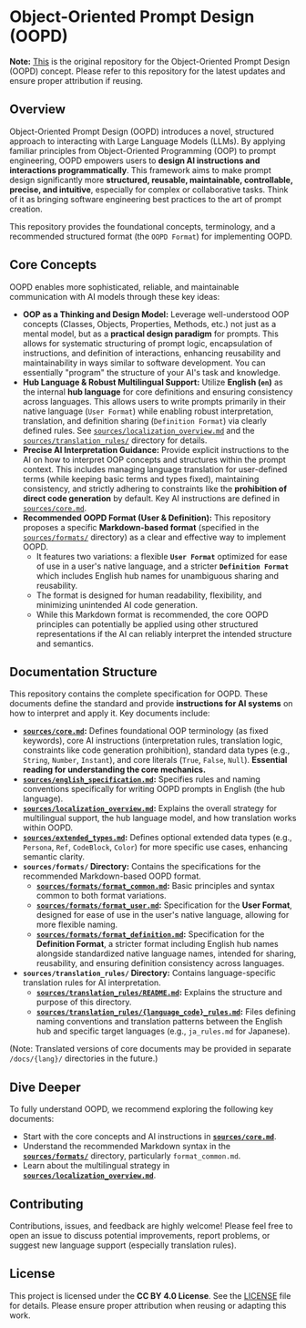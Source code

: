 # Object-Oriented Prompt Design (OOPD)

**Note:** [This](https://github.com/jakenjarvis/OOPD) is the original repository for the Object-Oriented Prompt Design (OOPD) concept. Please refer to this repository for the latest updates and ensure proper attribution if reusing.

## Overview

Object-Oriented Prompt Design (OOPD) introduces a novel, structured approach to interacting with Large Language Models (LLMs). By applying familiar principles from Object-Oriented Programming (OOP) to prompt engineering, OOPD empowers users to **design AI instructions and interactions programmatically**. This framework aims to make prompt design significantly more **structured, reusable, maintainable, controllable, precise, and intuitive**, especially for complex or collaborative tasks. Think of it as bringing software engineering best practices to the art of prompt creation.

This repository provides the foundational concepts, terminology, and a recommended structured format (the `OOPD Format`) for implementing OOPD.

## Core Concepts

OOPD enables more sophisticated, reliable, and maintainable communication with AI models through these key ideas:

- **OOP as a Thinking and Design Model:** Leverage well-understood OOP concepts (Classes, Objects, Properties, Methods, etc.) not just as a mental model, but as a **practical design paradigm** for prompts. This allows for systematic structuring of prompt logic, encapsulation of instructions, and definition of interactions, enhancing reusability and maintainability in ways similar to software development. You can essentially "program" the structure of your AI's task and knowledge.
- **Hub Language & Robust Multilingual Support:** Utilize **English (`en`)** as the internal **hub language** for core definitions and ensuring consistency across languages. This allows users to write prompts primarily in their native language (`User Format`) while enabling robust interpretation, translation, and definition sharing (`Definition Format`) via clearly defined rules. See [`sources/localization_overview.md`](sources/localization_overview.md) and the [`sources/translation_rules/`](sources/translation_rules/) directory for details.
- **Precise AI Interpretation Guidance:** Provide explicit instructions to the AI on how to interpret OOP concepts and structures within the prompt context. This includes managing language translation for user-defined terms (while keeping basic terms and types fixed), maintaining consistency, and strictly adhering to constraints like the **prohibition of direct code generation** by default. Key AI instructions are defined in [`sources/core.md`](sources/core.md).
- **Recommended OOPD Format (User & Definition):** This repository proposes a specific **Markdown-based format** (specified in the [`sources/formats/`](sources/formats/) directory) as a clear and effective way to implement OOPD.
  - It features two variations: a flexible **`User Format`** optimized for ease of use in a user's native language, and a stricter **`Definition Format`** which includes English hub names for unambiguous sharing and reusability.
  - The format is designed for human readability, flexibility, and minimizing unintended AI code generation.
  - While this Markdown format is recommended, the core OOPD principles can potentially be applied using other structured representations if the AI can reliably interpret the intended structure and semantics.

## Documentation Structure

This repository contains the complete specification for OOPD. These documents define the standard and provide **instructions for AI systems** on how to interpret and apply it. Key documents include:

- **[`sources/core.md`](sources/core.md):** Defines foundational OOP terminology (as fixed keywords), core AI instructions (interpretation rules, translation logic, constraints like code generation prohibition), standard data types (e.g., `String`, `Number`, `Instant`), and core literals (`True`, `False`, `Null`). **Essential reading for understanding the core mechanics.**
- **[`sources/english_specification.md`](sources/english_specification.md):** Specifies rules and naming conventions specifically for writing OOPD prompts in English (the hub language).
- **[`sources/localization_overview.md`](sources/localization_overview.md):** Explains the overall strategy for multilingual support, the hub language model, and how translation works within OOPD.
- **[`sources/extended_types.md`](sources/extended_types.md):** Defines optional extended data types (e.g., `Persona`, `Ref`, `CodeBlock`, `Color`) for more specific use cases, enhancing semantic clarity.
- **`sources/formats/` Directory:** Contains the specifications for the recommended Markdown-based OOPD format.
  - **[`sources/formats/format_common.md`](sources/formats/format_common.md):** Basic principles and syntax common to both format variations.
  - **[`sources/formats/format_user.md`](sources/formats/format_user.md):** Specification for the **User Format**, designed for ease of use in the user's native language, allowing for more flexible naming.
  - **[`sources/formats/format_definition.md`](sources/formats/format_definition.md):** Specification for the **Definition Format**, a stricter format including English hub names alongside standardized native language names, intended for sharing, reusability, and ensuring definition consistency across languages.
- **`sources/translation_rules/` Directory:** Contains language-specific translation rules for AI interpretation.
  - **[`sources/translation_rules/README.md`](sources/translation_rules/README.md):** Explains the structure and purpose of this directory.
  - **[`sources/translation_rules/{language_code}_rules.md`](sources/translation_rules/):** Files defining naming conventions and translation patterns between the English hub and specific target languages (e.g., `ja_rules.md` for Japanese).

(Note: Translated versions of core documents may be provided in separate `/docs/{lang}/` directories in the future.)

## Dive Deeper

To fully understand OOPD, we recommend exploring the following key documents:

- Start with the core concepts and AI instructions in **[`sources/core.md`](sources/core.md)**.
- Understand the recommended Markdown syntax in the **[`sources/formats/`](sources/formats/)** directory, particularly `format_common.md`.
- Learn about the multilingual strategy in **[`sources/localization_overview.md`](sources/localization_overview.md)**.

## Contributing

Contributions, issues, and feedback are highly welcome! Please feel free to open an issue to discuss potential improvements, report problems, or suggest new language support (especially translation rules).

## License

This project is licensed under the **CC BY 4.0 License**. See the [LICENSE](LICENSE) file for details. Please ensure proper attribution when reusing or adapting this work.
